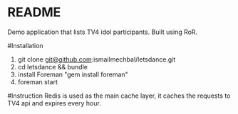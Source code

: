 # README

Demo application that lists TV4 idol participants.
Built using RoR.

#Installation
1. git clone git@github.com:ismailmechbal/letsdance.git
2. cd letsdance && bundle
3. install Foreman "gem install foreman"
4. foreman start

#Instruction
Redis is used as the main cache layer, it caches the requests to TV4 api and expires every hour.